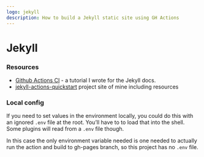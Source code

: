 ```yaml
---
logo: jekyll
description: How to build a Jekyll static site using GH Actions
---
```

# Jekyll


### Resources

- [Github Actions CI](https://jekyllrb.com/docs/continuous-integration/github-actions/) - a tutorial I wrote for the Jekyll docs.
- [jekyll-actions-quickstart](https://michaelcurrin.github.io/jekyll-actions-quickstart/) project site of mine including resources


### Local config

If you need to set values in the environment locally, you could do this with an ignored `.env` file at the root. You’ll have to to load that into the shell. Some plugins will read from a `.env` file though.

In this case the only environment variable needed is one needed to actually run the action and build to gh-pages branch, so this project has no `.env` file.
